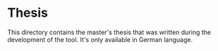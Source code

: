 # Thesis

This directory contains the master's thesis that was written during the development of the tool. It's only available in German language.

 
 
 
 
 
 
 
 
 
 
 
 
